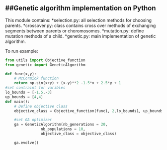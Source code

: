 ##Genetic algorithm implementation on Python
------------------
This module contains:
*selection.py: all selection methods for choosing parents.
*crossover.py: class contains cross over methods of exchanging segments between parents or choromosomes.
*mutation.py: define mutation methods of a child.
*genetic.py: main implementation of genetic algorithm.

To run example:
```python
from utils import Objective_function
from genetic import GeneticAlgorithm

def func(x,y):
	# McCormick function
	return np.sin(x+y) + (x-y)**2 -1.5*x + 2.5*y + 1
#set contraint for varibles
lo_bounds = [-1.5,-3]
up_bounds = [4,4]
def main():
	# Define objective class
	objective_class = Objective_function(func1, 2,lo_bounds1, up_bounds1)

	#set GA optimizer
	ga = GeneticAlgorithm(nb_generations = 20,
				nb_populations = 10,
				objective_class = objective_class)

	ga.evolve()
```